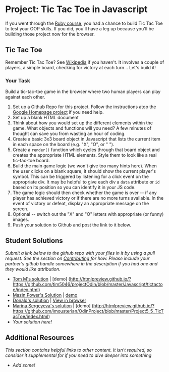 # Project: Tic Tac Toe in Javascript

If you went through the [Ruby course](/ruby-programming), you had a chance to build Tic Tac Toe to test your OOP skills.  If you did, you'll have a leg up because you'll be building those project now for the browser.

## Tic Tac Toe

Remember Tic Tac Toe? See [Wikipedia](http://en.wikipedia.org/wiki/Tic-tac-toe) if you haven't.  It involves a couple of players, a simple board, checking for victory at each turn... Let's build it!

### Your Task

Build a tic-tac-toe game in the browser where two human players can play against each other.  

1. Set up a Github Repo for this project.  Follow the instructions atop the [Google Homepage project](/web-development-101/html-css) if you need help.
1. Set up a blank HTML document
1. Think about how you would set up the different elements within the game.  What objects and functions will you need? A few minutes of thought can save you from wasting an hour of coding.
2. Create a basic 3x3 board object in Javascript that lists the current item in each space on the board (e.g. "X", "O", or " ").
3. Create a `render()` function which cycles through that board object and creates the appropriate HTML elements.  Style them to look like a real tic-tac-toe board.
4. Build the main game logic (we won't give too many hints here).  When the user clicks on a blank square, it should show the current player's symbol.  This can be triggered by listening for a click event on the appropriate div.  It may be helpful to give each div a `data` attribute or `id` based on its position so you can identify it in your JS code.
3. The game logic should then check whether the game is over -- if any player has achieved victory or if there are no more turns available.  In the event of victory or defeat, display an appropriate message on the screen.
4. Optional -- switch out the "X" and "O" letters with appropriate (or funny) images.
3. Push your solution to Github and post the link to it below.


## Student Solutions

*Submit a link below to the github repo with your files in it by using a pull request.  See the section on [Contributing](http://github.com/TheOdinProject/curriculum/blob/master/contributing.md) for how.  Please include your partner's github handle somewhere in the description if you had one and they would like attribution.*

* [Tom M's solution](https://github.com/tim5046/projectOdin/blob/master/Javascript/tictactoe/) | [demo] (http://htmlpreview.github.io/?https://github.com/tim5046/projectOdin/blob/master/Javascript/tictactoe/index.html)
* [Mazin Power's Solution](https://github.com/muzfuz/tic-tac-toe) | [demo](http://muzfuz.com/tic-tac-toe/)
* [Donald's solution](https://github.com/donaldali/odin-js-jquery/tree/master/tictactoe) | [View in browser](http://htmlpreview.github.io/?https://github.com/donaldali/odin-js-jquery/blob/master/tictactoe/index.html "Tic-tac-toe")
* [Marina Sergeyeva's solution](https://github.com/imousterian/OdinProject/tree/master/Project5_5_TicTacToe) | [demo] (http://htmlpreview.github.io/?https://github.com/imousterian/OdinProject/blob/master/Project5_5_TicTacToe/index.html)
* *Your solution here!*


## Additional Resources

*This section contains helpful links to other content. It isn't required, so consider it supplemental for if you need to dive deeper into something*

* *Add some!*

